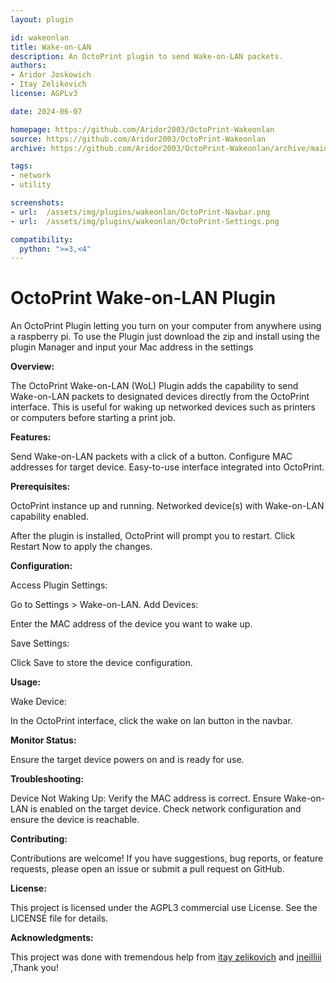 ```yaml
---
layout: plugin

id: wakeonlan
title: Wake-on-LAN
description: An OctoPrint plugin to send Wake-on-LAN packets.
authors:
- Aridor Joskowich
- Itay Zelikovich
license: AGPLv3

date: 2024-06-07

homepage: https://github.com/Aridor2003/OctoPrint-Wakeonlan
source: https://github.com/Aridor2003/OctoPrint-Wakeonlan
archive: https://github.com/Aridor2003/OctoPrint-Wakeonlan/archive/main.zip

tags:
- network
- utility

screenshots: 
- url:  /assets/img/plugins/wakeonlan/OctoPrint-Navbar.png
- url:  /assets/img/plugins/wakeonlan/OctoPrint-Settings.png

compatibility:
  python: ">=3,<4"
---
```

# OctoPrint Wake-on-LAN Plugin

An OctoPrint Plugin letting you turn on your computer from anywhere using a raspberry pi.
To use the Plugin just download the zip and install using the plugin Manager and input your Mac address in the settings

**Overview:**

The OctoPrint Wake-on-LAN (WoL) Plugin adds the capability to send Wake-on-LAN packets to designated devices directly from the OctoPrint interface. This is useful for waking up networked devices such as printers or computers before starting a print job.

**Features:**

Send Wake-on-LAN packets with a click of a button.
Configure MAC addresses for target device.
Easy-to-use interface integrated into OctoPrint.

**Prerequisites:**

OctoPrint instance up and running.
Networked device(s) with Wake-on-LAN capability enabled.

After the plugin is installed, OctoPrint will prompt you to restart.
Click Restart Now to apply the changes.

**Configuration:**

Access Plugin Settings:

Go to Settings > Wake-on-LAN.
Add Devices:

Enter the MAC address of the device you want to wake up.

Save Settings:

Click Save to store the device configuration.

**Usage:**

Wake Device:

In the OctoPrint interface, click the wake on lan button in the navbar.

**Monitor Status:**

Ensure the target device powers on and is ready for use.

**Troubleshooting:**

Device Not Waking Up:
Verify the MAC address is correct.
Ensure Wake-on-LAN is enabled on the target device.
Check network configuration and ensure the device is reachable.

**Contributing:**

Contributions are welcome! If you have suggestions, bug reports, or feature requests, please open an issue or submit a pull request on GitHub.

**License:**

This project is licensed under the AGPL3 commercial use License. See the LICENSE file for details.

**Acknowledgments:**

This project was done with tremendous help from [itay zelikovich](https://github.com/zelikit) and [jneilliii](https://github.com/jneilliii) ,Thank you!
